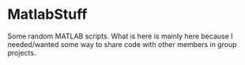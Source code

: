 # MatlabStuff
Some random MATLAB scripts. What is here is mainly here because I needed/wanted some way to share code with other members in group projects.
